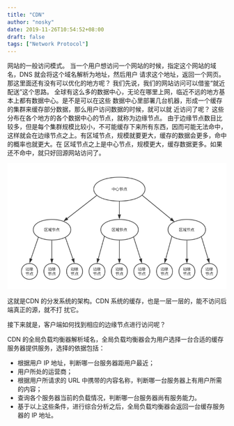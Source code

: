 ```yaml
---
title: "CDN"
author: "nosky"
date: 2019-11-26T10:54:52+08:00
draft: false
tags: ["Network Protocol"]
---
```


网站的一般访问模式。
当一个用户想访问一个网站的时候，指定这个网站的域名，DNS 就会将这个域名解析为地址，然后用户
请求这个地址，返回一个网页。
那这里面还有没有可以优化的地方呢？
我们先说，我们的网站访问可以借鉴“就近配送”这个思路。
全球有这么多的数据中心，无论在哪里上网，临近不远的地方基本上都有数据中心。是不是可以在这些
数据中心里部署几台机器，形成一个缓存的集群来缓存部分数据，那么用户访问数据的时候，就可以就
近访问了呢？
这些分布在各个地方的各个数据中心的节点，就称为边缘节点。
由于边缘节点数目比较多，但是每个集群规模比较小，不可能缓存下来所有东西，因而可能无法命中，
这样就会在边缘节点之上。有区域节点，规模就要更大，缓存的数据会更多，命中的概率也就更大。在
区域节点之上是中心节点，规模更大，缓存数据更多。如果还不命中，就只好回源网站访问了。

![image-20191126114437748](/posts/networkProtocol-geektime/CDN.assets/image-20191130230811508.png)

这就是CDN 的分发系统的架构。CDN 系统的缓存，也是一层一层的，能不访问后端真正的源，就不打
扰它。

接下来就是，客户端如何找到相应的边缘节点进行访问呢？

CDN 的全局负载均衡器解析域名，全局负载均衡器会为用户选择一台合适的缓存服务器提供服务，选择的依据包括：

* 根据用户 IP 地址，判断哪一台服务器距用户最近；
* 用户所处的运营商；
* 根据用户所请求的 URL 中携带的内容名称，判断哪一台服务器上有用户所需的内容；
* 查询各个服务器当前的负载情况，判断哪一台服务器尚有服务能力。
* 基于以上这些条件，进行综合分析之后，全局负载均衡器会返回一台缓存服务器的 IP 地址。